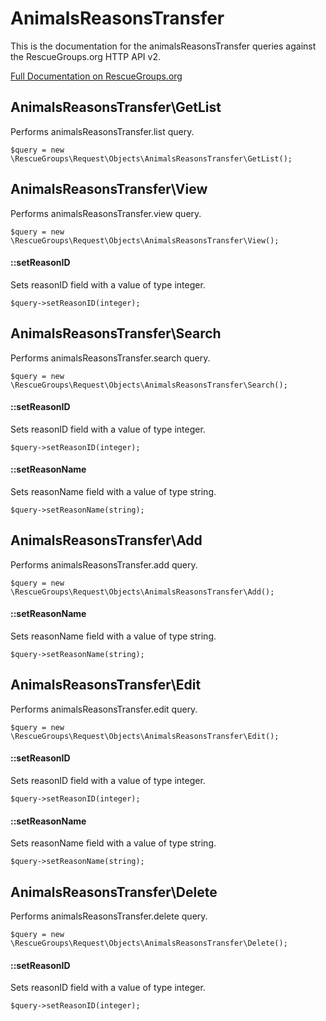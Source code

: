 # AnimalsReasonsTransfer

This is the documentation for the animalsReasonsTransfer queries against the RescueGroups.org HTTP API v2.

[Full Documentation on RescueGroups.org](https://userguide.rescuegroups.org/display/APIDG/Object+definitions#Objectdefinitions-animalsReasonsTransfer)

## AnimalsReasonsTransfer\GetList

Performs animalsReasonsTransfer.list query.

    $query = new \RescueGroups\Request\Objects\AnimalsReasonsTransfer\GetList();



## AnimalsReasonsTransfer\View

Performs animalsReasonsTransfer.view query.

    $query = new \RescueGroups\Request\Objects\AnimalsReasonsTransfer\View();

#### ::setReasonID

Sets reasonID field with a value of type integer.

    $query->setReasonID(integer);



## AnimalsReasonsTransfer\Search

Performs animalsReasonsTransfer.search query.

    $query = new \RescueGroups\Request\Objects\AnimalsReasonsTransfer\Search();

#### ::setReasonID

Sets reasonID field with a value of type integer.

    $query->setReasonID(integer);

#### ::setReasonName

Sets reasonName field with a value of type string.

    $query->setReasonName(string);



## AnimalsReasonsTransfer\Add

Performs animalsReasonsTransfer.add query.

    $query = new \RescueGroups\Request\Objects\AnimalsReasonsTransfer\Add();

#### ::setReasonName

Sets reasonName field with a value of type string.

    $query->setReasonName(string);



## AnimalsReasonsTransfer\Edit

Performs animalsReasonsTransfer.edit query.

    $query = new \RescueGroups\Request\Objects\AnimalsReasonsTransfer\Edit();

#### ::setReasonID

Sets reasonID field with a value of type integer.

    $query->setReasonID(integer);

#### ::setReasonName

Sets reasonName field with a value of type string.

    $query->setReasonName(string);



## AnimalsReasonsTransfer\Delete

Performs animalsReasonsTransfer.delete query.

    $query = new \RescueGroups\Request\Objects\AnimalsReasonsTransfer\Delete();

#### ::setReasonID

Sets reasonID field with a value of type integer.

    $query->setReasonID(integer);





